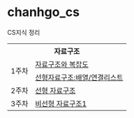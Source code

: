 # chanhgo_cs
CS지식 정리

<table>
<tr><th colspan="2">자료구조</th></tr>
<tr><td rowspan="2">1주차</td><td><a href = "https://deeply-buttercup-ac1.notion.site/b7c3041aae0e4a7eac26a3e6fc3bc32d?pvs=4">자료구조와 복잡도</a></td></tr>
  <tr><td><a href = "https://deeply-buttercup-ac1.notion.site/b7c3041aae0e4a7eac26a3e6fc3bc32d?pvs=4">선형자료구조:배열/연결리스트</a></td></tr>
<tr><td>2주차</td><td><a href = "https://deeply-buttercup-ac1.notion.site/b7c3041aae0e4a7eac26a3e6fc3bc32d?pvs=4">선형 자료구조</a></td></tr>
  </tr>
<tr><td>3주차</td><td><a href = "https://deeply-buttercup-ac1.notion.site/1-326fbe0096b146afbe2ea7ae6ddebd88?pvs=4">비선형 자료구조1</a></td></tr>
</table>
